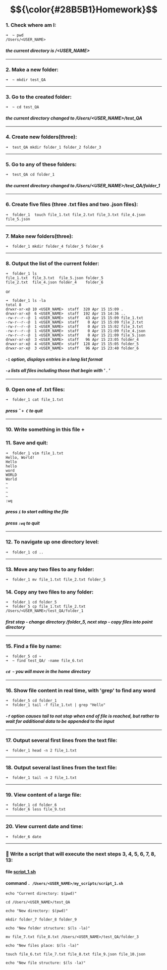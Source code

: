 
# $${\color{#28B5B1}Homework}$$

### 1. Check where am I: 

```
➜  ~ pwd
/Users/<USER_NAME>
```
#### *the current directory is /<USER_NAME>*
---
### 2. Make a new folder:

```
➜  ~ mkdir test_QA
```
---
### 3. Go to the created folder:

```
➜  ~ cd test_QA
```
#### *the current directory changed to /Users/<USER_NAME>/test_QA*
---

### 4. Create new folders(three):

```
➜  test_QA mkdir folder_1 folder_2 folder_3
```
---
### 5. Go to any of these folders:

```
➜  test_QA cd folder_1
```
#### *the current directory changed to /Users/<USER_NAME>/test_QA/folder_1*
---

### 6. Create five files (three .txt files and two .json files):

```
➜  folder_1  touch file_1.txt file_2.txt file_3.txt file_4.json file_5.json
```
---
### 7. Make new folders(three):

```
➜  folder_1 mkdir folder_4 folder_5 folder_6
```
---
### 8. Output the list of the current folder:

```
➜  folder_1 ls
file_1.txt  file_3.txt  file_5.json folder_5
file_2.txt  file_4.json folder_4    folder_6
```
or
```
➜  folder_1 ls -la
total 8
drwxr-xr-x@ 10 <USER_NAME>  staff  320 Apr 15 15:09 .
drwxr-xr-x@  6 <USER_NAME>  staff  192 Apr 15 14:36 ..
-rw-r--r--@  1 <USER_NAME>  staff   43 Apr 15 15:09 file_1.txt
-rw-r--r--@  1 <USER_NAME>  staff    0 Apr 15 15:09 file_2.txt
-rw-r--r--@  1 <USER_NAME>  staff    0 Apr 15 15:02 file_3.txt
-rw-r--r--@  1 <USER_NAME>  staff    0 Apr 15 21:09 file_4.json
-rw-r--r--@  1 <USER_NAME>  staff    0 Apr 15 21:09 file_5.json
drwxr-xr-x@  3 <USER_NAME>  staff   96 Apr 15 23:05 folder_4
drwxr-xr-x@  4 <USER_NAME>  staff  128 Apr 15 15:05 folder_5
drwxr-xr-x@  3 <USER_NAME>  staff   96 Apr 15 23:40 folder_6
```
#### *```-l```	option, displays entries in a long list format*
#### *```-a``` 	lists all files including those that begin with ' . '*
---
### 9. Open one of .txt files:

```
➜  folder_1 cat file_1.txt
```
#### *press &circ; ```+ C``` to  quit*
---
### 10. Write something in this file + 
### 11. Save and quit: 

```
➜  folder_1 vim file_1.txt
Hello, World!
Hello
hello
word
WORLD
World
~                                                                                         
~                                                                                         
~                                                                                         
~                                                                                         
:wq
```
#### *press ```i``` to start editing the file*
#### *press ```:wq``` to quit*
---
### 12. To navigate up one directory level:

```
➜  folder_1 cd ..
```
---
### 13. Move any two files to any folder:

```
➜  folder_1 mv file_1.txt file_2.txt folder_5 
```

### 14. Copy any two files to any folder:

```
➜  folder_1 cd folder_5  
➜  folder_5 cp file_1.txt file_2.txt /Users/<USER_NAME>/test_QA/folder_1
```
#### *first step - change directory /folder_5, next step - copy files into point directory*
---
### 15. Find a file by name:

```
➜  folder_5 cd ~
➜  ~ find test_QA/ -name file_6.txt
```
#### *```cd ~``` you will move in the home directory*
---
### 16. Show file content in real time, with 'grep' to find any word

```
➜  folder_5 cd folder_1
➜  folder_1 tail -f file_1.txt | grep "Hello"
```
#### *```-f``` option causes tail to not stop when end of file is reached, but rather to wait for additional data to be appended to the input*
---
### 17. Output several first lines from the text file:

```
➜  folder_1 head -n 2 file_1.txt  
```
---
### 18. Output several last lines from the text file:

```
➜  folder_1 tail -n 2 file_1.txt  
```
---
### 19. View content of a large file:

```
➜  folder_1 cd folder_6
➜  folder_6 less file_9.txt
```
---
### 20. View current date and time:

```
➜  folder_6 date
```
---
### :dizzy: Write a script that will execute the next steps 3, 4, 5, 6, 7, 8, 13:

#### file [script_1.sh](script_1.sh)
#### command ```. /Users/<USER_NAME>/my_scripts/script_1.sh```

```
echo "Current directory: $(pwd)"

cd /Users/<USER_NAME>/test_QA

echo "New directory: $(pwd)"

mkdir folder_7 folder_8 folder_9 

echo "New folder structure: $(ls -la)" 

mv file_7.txt file_8.txt /Users/<USER_NAME>/test_QA/folder_3

echo "New files place: $(ls -la)" 

touch file_6.txt file_7.txt file_8.txt file_9.json file_10.json

echo "New file structure: $(ls -la)"

```
